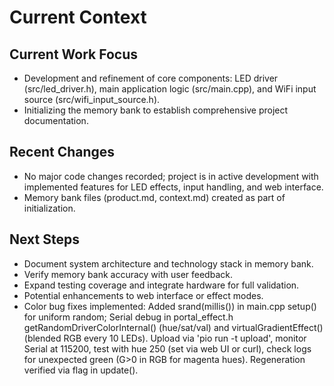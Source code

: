 # Current Context

## Current Work Focus

- Development and refinement of core components: LED driver (src/led_driver.h), main application logic (src/main.cpp), and WiFi input source (src/wifi_input_source.h).
- Initializing the memory bank to establish comprehensive project documentation.

## Recent Changes

- No major code changes recorded; project is in active development with implemented features for LED effects, input handling, and web interface.
- Memory bank files (product.md, context.md) created as part of initialization.

## Next Steps

- Document system architecture and technology stack in memory bank.
- Verify memory bank accuracy with user feedback.
- Expand testing coverage and integrate hardware for full validation.
- Potential enhancements to web interface or effect modes.
- Color bug fixes implemented: Added srand(millis()) in main.cpp setup() for uniform random; Serial debug in portal_effect.h getRandomDriverColorInternal() (hue/sat/val) and virtualGradientEffect() (blended RGB every 10 LEDs). Upload via 'pio run -t upload', monitor Serial at 115200, test with hue 250 (set via web UI or curl), check logs for unexpected green (G>0 in RGB for magenta hues). Regeneration verified via flag in update().
